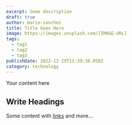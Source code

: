 ```yaml
---
excerpt: Some description
draft: true
author: mario-sanchez
title: Title Goes Here
image: https://images.unsplash.com/[IMAGE-URL]
tags:
  - tag1
  - tag2
  - tag3
publishDate: 2022-12-29T11:39:36.050Z
category: technology
---
```


Your content here

## Write Headings

Some content with [links](#) and more...

